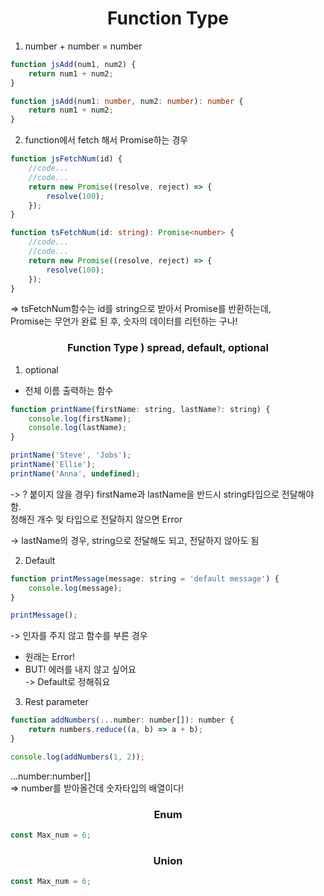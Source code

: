 <h1 align="center">
Function Type
</h1>

1. number + number = number

```js
function jsAdd(num1, num2) {
	return num1 + num2;
}
```

```ts
function jsAdd(num1: number, num2: number): number {
	return num1 + num2;
}
```

2. function에서 fetch 해서 Promise하는 경우

```js
function jsFetchNum(id) {
	//code...
	//code...
	return new Promise((resolve, reject) => {
		resolve(100);
	});
}
```

```ts
function tsFetchNum(id: string): Promise<number> {
	//code...
	//code...
	return new Promise((resolve, reject) => {
		resolve(100);
	});
}
```

=> tsFetchNum함수는 id를 string으로 받아서 Promise를 반환하는데, <br>
Promise는 무언가 완료 된 후, 숫자의 데이터를 리턴하는 구나!

<h3 align="center">
Function Type ) spread, default, optional
</h3>

1. optional

- 전체 이름 출력하는 함수

```jsx
function printName(firstName: string, lastName?: string) {
	console.log(firstName);
	console.log(lastName);
}

printName('Steve', 'Jobs');
printName('Ellie');
printName('Anna', undefined);
```

-> ? 붙이지 않을 경우) firstName과 lastName을 반드시 string타입으로 전달해야 함. <br>
정해진 개수 및 타입으로 전달하지 않으면 Error

-> lastName의 경우, string으로 전달해도 되고, 전달하지 않아도 됨

2. Default

```jsx
function printMessage(message: string = 'default message') {
	console.log(message);
}

printMessage();
```

-> 인자를 주지 않고 함수를 부른 경우

- 원래는 Error!
- BUT! 에러를 내지 않고 싶어요 <br>
  -> Default로 정해줘요

3.  Rest parameter

```jsx
function addNumbers(...number: number[]): number {
	return numbers.reduce((a, b) => a + b);
}

console.log(addNumbers(1, 2));
```

...number:number[] <br/>=> number를 받아올건데 숫자타입의 배열이다!

<h3 align="center">
Enum</h3>

```jsx
const Max_num = 6;
```

<h3 align="center">
Union</h3>

```jsx
const Max_num = 6;
```

